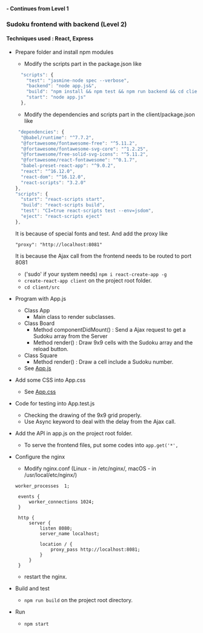 #### - Continues from Level 1
### Sudoku frontend with backend (Level 2)

#### Techniques used : React, Express

* Prepare folder and install npm modules
    * Modify the scripts part in the package.json like
    ```javascript  
      "scripts": {
        "test": "jasmine-node spec --verbose",
        "backend": "node app.js&",
        "build": "npm install && npm test && npm run backend && cd client && npm install && npm test && curl http://localhost:8081/sudoku/close && npm run build",
        "start": "node app.js"
      },
    ```
    * Modify the dependencies and scripts part in the client/package.json like
     ```javascript  
      "dependencies": {
       "@babel/runtime": "^7.7.2",
       "@fortawesome/fontawesome-free": "^5.11.2",
       "@fortawesome/fontawesome-svg-core": "^1.2.25",
       "@fortawesome/free-solid-svg-icons": "^5.11.2",
       "@fortawesome/react-fontawesome": "^0.1.7",
       "babel-preset-react-app": "^9.0.2",
       "react": "^16.12.0",
       "react-dom": "^16.12.0",
       "react-scripts": "3.2.0"
     },
     "scripts": {
       "start": "react-scripts start",
       "build": "react-scripts build",
       "test": "CI=true react-scripts test --env=jsdom",
       "eject": "react-scripts eject"
     },
     ```
    It is because of special fonts and test. And add the proxy like 
     ```
     "proxy": "http://localhost:8081"
     ```
    It is because the Ajax call from the frontend needs to be routed to port 8081
    * ('sudo' if your system needs) `npm i react-create-app -g`
    * `create-react-app client` on the project root folder.
    * `cd client/src`
 
* Program with App.js
    * Class App
        * Main class to render subclasses.
    * Class Board 
        * Method componentDidMount() : Send a Ajax request to get a Sudoku array from the Server
        * Method render() : Draw 9x9 cells with the Sudoku array and the reload button.
    * Class Square
        * Method render() : Draw a cell include a Sudoku number.
    * See [App.js](https://github.com/hotdeveloper/sudoku-frontend-with-backend/blob/master/client/src/App.js)

* Add some CSS into App.css
    * See [App.css](https://github.com/hotdeveloper/sudoku-frontend-with-backend/blob/master/client/src/App.css)

* Code for testing into App.test.js
    * Checking the drawing of the 9x9 grid properly.  
    * Use Async keyword to deal with the delay from the Ajax call.
    
* Add the API in app.js on the project root folder. 
    * To serve the frontend files, put some codes into `app.get('*',`
    
* Configure the nginx
   * Modify nginx.conf (Linux - in /etc/nginx/, macOS - in /usr/local/etc/nginx/) 
   ```
   worker_processes  1;

    events {
        worker_connections 1024;
    }

    http {
        server {
            listen 8080;
            server_name localhost;

            location / {
                proxy_pass http://localhost:8081;
            }
        }
    }
    ```
    * restart the nginx.
    
* Build and test 
   * `npm run build` on the project root directory.
   
* Run
   * `npm start`
